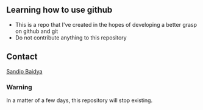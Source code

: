 ## Learning how to use github

- This is a repo that I've created in the hopes of developing a better grasp on github and git
- Do not contribute anything to this repository

## Contact

[Sandip Baidya](sandipbaidya1700@gmail.com)

### Warning

In a matter of a few days, this repository will stop existing.